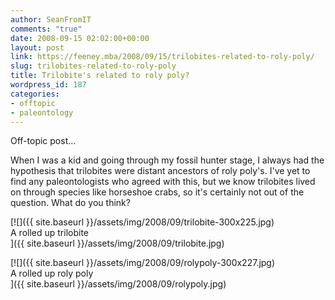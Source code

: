 ```yaml
---
author: SeanFromIT
comments: "true"
date: 2008-09-15 02:02:00+00:00
layout: post
link: https://feeney.mba/2008/09/15/trilobites-related-to-roly-poly/
slug: trilobites-related-to-roly-poly
title: Trilobite's related to roly poly?
wordpress_id: 187
categories:
- offtopic
- paleontology
---
```


Off-topic post...  
  
When I was a kid and going through my fossil hunter stage, I always had the hypothesis that trilobites were distant ancestors of roly poly's. I've yet to find any paleontologists who agreed with this, but we know trilobites lived on through species like horseshoe crabs, so it's certainly not out of the question. What do you think?  
  


[![]({{ site.baseurl }}/assets/img/2008/09/trilobite-300x225.jpg)  
A rolled up trilobite  
]({{ site.baseurl }}/assets/img/2008/09/trilobite.jpg)

[![]({{ site.baseurl }}/assets/img/2008/09/rolypoly-300x227.jpg)  
A rolled up roly poly  
]({{ site.baseurl }}/assets/img/2008/09/rolypoly.jpg)
